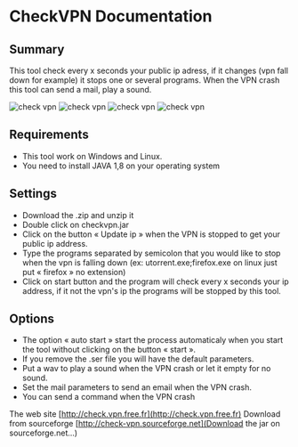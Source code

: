 ﻿# CheckVPN Documentation
## Summary
This tool check every x seconds your public ip adress, if it changes (vpn fall down for example) it stops one or several programs. When the VPN crash this tool can send a mail, play a sound.

![check vpn](http://check.vpn.free.fr/pic/screenshot1.jpg)
![check vpn](http://check.vpn.free.fr/pic/screenshot2.jpg)
![check vpn](http://check.vpn.free.fr/pic/screenshot3.jpg)
![check vpn](http://check.vpn.free.fr/pic/screenshot4.jpg)

## Requirements
- This tool work on Windows and Linux.
- You need to install JAVA 1,8 on your operating system

## Settings
- Download the .zip and unzip it
- Double click on checkvpn.jar
- Click on the button « Update ip » when the VPN is stopped to get your public ip address.
- Type the programs separated by semicolon that you would like to stop when the vpn is falling down (ex: utorrent.exe;firefox.exe on linux just put « firefox » no extension)
- Click on start button and the program will check every x seconds your ip address, if it not the vpn's ip the programs will be stopped by this tool.

## Options
- The option « auto start » start the process automaticaly when you start the tool without clicking on the button « start ».
- If you remove the .ser file you will have the default parameters.
- Put a wav to play a sound when the VPN crash or let it empty for no sound.
- Set the mail parameters to send an email when the VPN crash.
- You can send a command when the VPN crash


The web site [http://check.vpn.free.fr](http://check.vpn.free.fr)
Download from sourceforge [http://check-vpn.sourceforge.net](Download the jar on sourceforge.net...)
